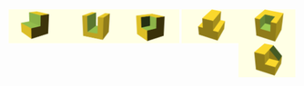 
<img src="SCP01.png" width="100" align="left">
<img src="SCP02.png" width="100" align="center">
<img src="SCP03.png" width="100" align="right">
<img src="SCP04.png" width="100" align="left">
<img src="SCP05.png" width="100" align="center">
<img src="SCP06.png" width="100" align="right">
